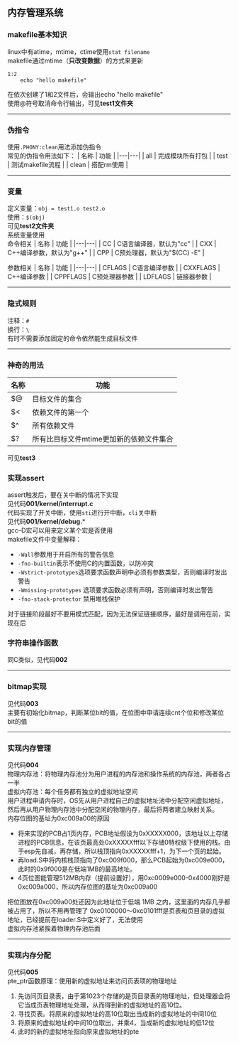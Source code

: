 ## 内存管理系统
### makefile基本知识
linux中有atime，mtime，ctime使用`stat filename`  
makefile通过mtime（**只改变数据**）的方式来更新  
```make
1:2
	echo "hello makefile"
```
在依次创建了1和2文件后，会输出echo "hello makefile"  
使用@符号取消命令行输出，可见**test1文件夹**  

---
### 伪指令
使用`.PHONY:clean`用法添加伪指令  
常见的伪指令用法如下：
| 名称  | 功能  |
|---|---|
| all  | 完成模块所有打包  |
| test  | 测试makefile流程  |
|  clean | 搭配rm使用  |

---
### 变量
定义变量：`obj = test1.o test2.o`  
使用：`$(obj)`  
可见**test2文件夹**  
系统变量使用  
命令相关
| 名称  | 功能  |
|---|---|
| CC  | C语言编译器，默认为"cc"  |
| CXX  | C++编译参数，默认为"g++"  |
|  CPP | C预处理器，默认为"$(CC) -E"  |

参数相关
| 名称  | 功能  |
|---|---|
| CFLAGS  | C语言编译参数  |
| CXXFLAGS  | C++编译参数  |
|  CPPFLAGS | C预处理器参数  |
|  LDFLAGS | 链接器参数  |

---

### 隐式规则
注释：`#`  
换行：`\`  
有时不需要添加固定的命令依然能生成目标文件

---

### 神奇的用法
| 名称  | 功能  |
|---|---|
| $@  | 目标文件的集合  |
| $<  | 依赖文件的第一个  |
|  $^ | 所有依赖文件  |
|  $? | 所有比目标文件mtime更加新的依赖文件集合  |
可见**test3**

### 实现assert
assert触发后，要在关中断的情况下实现  
见代码**001/kernel/interrupt.c**  
代码实现了开关中断，使用`sti`进行开中断，`cli`关中断  
见代码**001/kernel/debug.***  
gcc–D宏可以用来定义某个宏是否使用  
makefile文件中变量解释：

+ `-Wall`参数用于开启所有的警告信息
+ `-fno-builtin`表示不使用C的内置函数，以防冲突
+ `-Wstrict-prototypes`选项要求函数声明中必须有参数类型，否则编译时发出警告
+ `-Wmissing-prototypes` 选项要求函数必须有声明，否则编译时发出警告
+ `-fno-stack-protector` 禁用堆栈保护

对于链接阶段最好不要用模式匹配，因为无法保证链接顺序，最好是调用在前，实现在后

### 字符串操作函数
同C类似，见代码**002**

---

### bitmap实现
见代码**003**  
主要有初始化bitmap，判断某位bit的值，在位图中申请连续cnt个位和修改某位bit的值  

---

### 实现内存管理
见代码**004**  
物理内存池：将物理内存池分为用户进程的内存池和操作系统的内存池，两者各占一半  
虚拟内存池：每个任务都有独立的虚拟地址空间  
用户进程申请内存时，OS先从用户进程自己的虚拟地址池中分配空闲虚拟地址，然后再从用户物理内存池中分配空闲的物理内存，最后将两者建立映射关系。  
内存位图的基址为0xc009a00的原因

+ 将来实现的PCB占1页内存，PCB地址假设为0xXXXXX000，该地址以上存储进程的PCB信息，在该页最高处0xXXXXXfff以下存储0特权级下使用的栈。由于esp先自减，再存储，所以栈顶指向0xXXXXXfff+1，为下一个页的起始。  
+ 再load.S中将内核栈顶指向了0xc009f000，那么PCB起始为0xc009e000，此时的0x9f000是在低端1MB的最高地址。  
+ 4页位图能管理512MB内存（提前设置好），用0xc0009e000-0x4000刚好是0xc009a000，所以内存位图的基址为0xc009a00

把位图放在0xc009a00处还因为此地址位于低端 1MB 之内，这里面的内存几乎都被占用了，所以不用再管理了
0xc0100000～0xc0101fff是页表和页目录的虚拟地址，已经提前在loader.S中定义好了，无法使用  
虚拟内存池紧挨着物理内存池后面

---
### 实现内存分配
见代码**005**  
pte_ptr函数原理：使用新的虚拟地址来访问页表项的物理地址

1. 先访问页目录表，由于第1023个存储的是页目录表的物理地址，但处理器会将它当成页表物理地址处理，从而得到新的虚拟地址的高10位。
2. 寻找页表。将原来的虚拟地址的高10位取出当成新的虚拟地址的中间10位
3. 将原来的虚拟地址的中间10位取出，并乘4，当成新的虚拟地址的低12位
4. 此时的新的虚拟地址指向原来虚拟地址的pte




